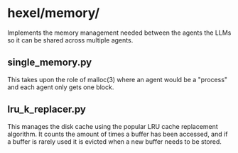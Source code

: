 # hexel/memory/

Implements the memory management needed between the agents the LLMs so it can be shared across multiple agents.

## single_memory.py

This takes upon the role of malloc(3) where an agent would be a "process" and each agent only gets one block.

## lru_k_replacer.py

This manages the disk cache using the popular LRU cache replacement algorithm. It counts the amount of times a buffer has been accessed, and if a buffer is rarely used it is evicted when a new buffer needs to be stored.
